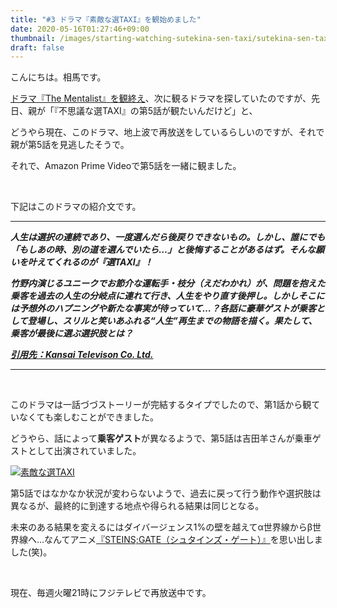```yaml
---
title: "#3 ドラマ『素敵な選TAXI』を観始めました"
date: 2020-05-16T01:27:46+09:00
thumbnail: /images/starting-watching-sutekina-sen-taxi/sutekina-sen-taxi.jpg
draft: false
---
```


こんにちは。相馬です。

[ドラマ『The Mentalist』を観終え](http://blog.on-going.jp/posts/finished-watching-the-mentalist/)、次に観るドラマを探していたのですが、先日、親が「『不思議な選TAXI』の第5話が観たいんだけど」と、

どうやら現在、このドラマ、地上波で再放送をしているらしいのですが、それで親が第5話を見逃したそうで。

それで、Amazon Prime Videoで第5話を一緒に観ました。

&nbsp;

下記はこのドラマの紹介文です。

---

***人生は選択の連続であり、一度選んだら後戻りできないもの。しかし、誰にでも「もしあの時、別の道を選んでいたら…」と後悔することがあるはず。そんな願いを叶えてくれるのが『選TAXI』！***

***竹野内演じるユニークでお節介な運転手・枝分（えだわかれ）が、問題を抱えた乗客を過去の人生の分岐点に連れて行き、人生をやり直す後押し。しかしそこには予想外のハプニングや新たな事実が待っていて…？各話に豪華ゲストが乗客として登場し、スリルと笑いあふれる“人生”再生までの物語を描く。果たして、乗客が最後に選ぶ選択肢とは？***

***[引用先：Kansai Televison Co. Ltd.](https://www.ktv.jp/sentaxi/)***

---

&nbsp;

このドラマは一話づづストーリーが完結するタイプでしたので、第1話から観ていなくても楽しむことができました。

どうやら、話によって**乗客ゲスト**が異なるようで、第5話は吉田羊さんが乗車ゲストとして出演されていました。

[![素敵な選TAXI](/images/starting-watching-sutekina-sen-taxi/sutekina-sen-taxi_episode_5.jpg)](https://www.amazon.co.jp/gp/video/detail/B01J4DE8YM/ref=atv_hm_hom_1_c_DEaieV_4_1)

第5話ではなかなか状況が変わらないようで、過去に戻って行う動作や選択肢は異なるが、最終的に到達する地点や得られる結果は同じとなる。

未来のある結果を変えるにはダイバージェンス1%の壁を越えてα世界線からβ世界線へ...なんてアニメ[『STEINS;GATE（シュタインズ・ゲート）』](http://steinsgate.tv/index.html)を思い出しました(笑)。

&nbsp;

現在、毎週火曜21時にフジテレビで再放送中です。
